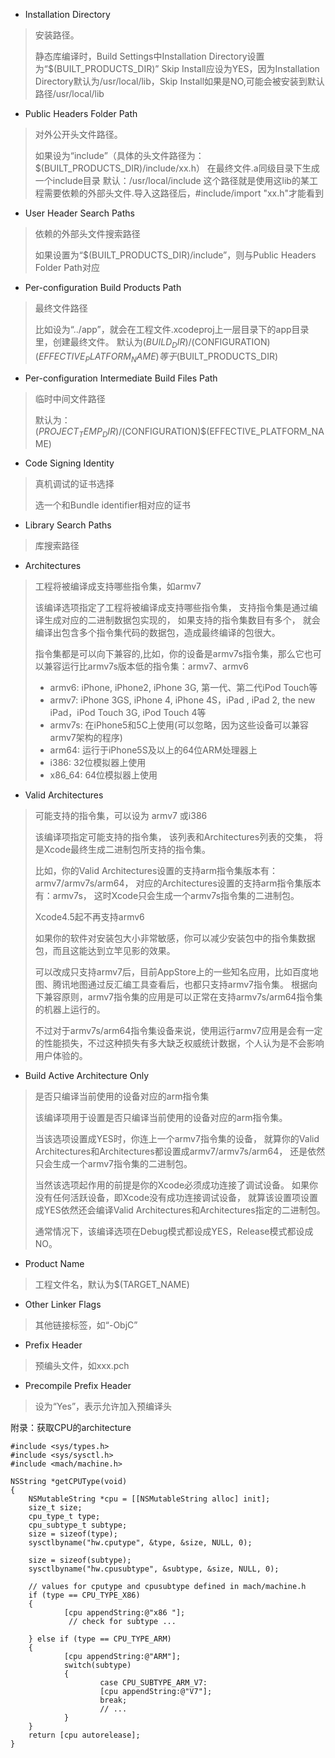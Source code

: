 <!--
    Xcode build Settings 参数
-->

- Installation Directory

> 安装路径。
> 
> 静态库编译时，Build Settings中Installation Directory设置为“$(BUILT_PRODUCTS_DIR)”
> Skip Install应设为YES，因为Installation Directory默认为/usr/local/lib，Skip Install如果是NO,可能会被安装到默认路径/usr/local/lib
> 

- Public Headers Folder Path

> 对外公开头文件路径。
> 
> 如果设为“include”（具体的头文件路径为：$(BUILT_PRODUCTS_DIR)/include/xx.h）
> 在最终文件.a同级目录下生成一个include目录
> 默认：/usr/local/include
> 这个路径就是使用这lib的某工程需要依赖的外部头文件.导入这路径后，#include/import "xx.h"才能看到
> 

- User Header Search Paths

> 依赖的外部头文件搜索路径
> 
> 如果设置为“$(BUILT_PRODUCTS_DIR)/include”，则与Public Headers Folder Path对应
> 

- Per-configuration Build Products Path

> 最终文件路径
> 
> 比如设为“../app”，就会在工程文件.xcodeproj上一层目录下的app目录里，创建最终文件。
> 默认为$(BUILD_DIR)/$(CONFIGURATION)$(EFFECTIVE_PLATFORM_NAME) 等于$(BUILT_PRODUCTS_DIR)
> 

- Per-configuration Intermediate Build Files Path

> 临时中间文件路径
> 
> 默认为：$(PROJECT_TEMP_DIR)/$(CONFIGURATION)$(EFFECTIVE_PLATFORM_NAME)
> 

- Code Signing Identity

> 真机调试的证书选择
> 
> 选一个和Bundle identifier相对应的证书
> 

- Library Search Paths

> 库搜索路径
> 

- Architectures

> 工程将被编译成支持哪些指令集，如armv7
> 
> 该编译选项指定了工程将被编译成支持哪些指令集，
> 支持指令集是通过编译生成对应的二进制数据包实现的，
> 如果支持的指令集数目有多个，
> 就会编译出包含多个指令集代码的数据包，造成最终编译的包很大。
> 
> 指令集都是可以向下兼容的,比如，你的设备是armv7s指令集，那么它也可以兼容运行比armv7s版本低的指令集：armv7、armv6
> 
> - armv6: iPhone, iPhone2, iPhone 3G, 第一代、第二代iPod Touch等
> - armv7: iPhone 3GS, iPhone 4, iPhone 4S，iPad , iPad 2,  the new iPad，iPod Touch 3G, iPod Touch 4等
> - armv7s: 在iPhone5和5C上使用(可以忽略，因为这些设备可以兼容armv7架构的程序)
> - arm64: 运行于iPhone5S及以上的64位ARM处理器上
> - i386: 32位模拟器上使用
> - x86_64: 64位模拟器上使用
>

- Valid Architectures

> 可能支持的指令集，可以设为 armv7 或i386
> 
> 该编译项指定可能支持的指令集，
> 该列表和Architectures列表的交集，
> 将是Xcode最终生成二进制包所支持的指令集。
> 
> 比如，你的Valid Architectures设置的支持arm指令集版本有：armv7/armv7s/arm64，
> 对应的Architectures设置的支持arm指令集版本有：armv7s，
> 这时Xcode只会生成一个armv7s指令集的二进制包。
> 
> Xcode4.5起不再支持armv6
> 
> 如果你的软件对安装包大小非常敏感，你可以减少安装包中的指令集数据包，而且这能达到立竿见影的效果。
> 
> 可以改成只支持armv7后，目前AppStore上的一些知名应用，比如百度地图、腾讯地图通过反汇编工具查看后，也都只支持armv7指令集。
> 根据向下兼容原则，armv7指令集的应用是可以正常在支持armv7s/arm64指令集的机器上运行的。
> 
> 不过对于armv7s/arm64指令集设备来说，使用运行armv7应用是会有一定的性能损失，不过这种损失有多大缺乏权威统计数据，个人认为是不会影响用户体验的。
> 

- Build Active Architecture Only

> 是否只编译当前使用的设备对应的arm指令集
> 
> 该编译项用于设置是否只编译当前使用的设备对应的arm指令集。
> 
> 当该选项设置成YES时，你连上一个armv7指令集的设备，
> 就算你的Valid Architectures和Architectures都设置成armv7/armv7s/arm64，
> 还是依然只会生成一个armv7指令集的二进制包。
> 
> 当然该选项起作用的前提是你的Xcode必须成功连接了调试设备。
> 如果你没有任何活跃设备，即Xcode没有成功连接调试设备，
> 就算该设置项设置成YES依然还会编译Valid Architectures和Architectures指定的二进制包。
> 
> 通常情况下，该编译选项在Debug模式都设成YES，Release模式都设成NO。
> 

- Product Name

> 工程文件名，默认为$(TARGET_NAME)
> 

- Other Linker Flags

> 其他链接标签，如“-ObjC”
> 

- Prefix Header

> 预编头文件，如xxx.pch
> 

- Precompile Prefix Header

> 设为“Yes”，表示允许加入预编译头
> 

附录：获取CPU的architecture

```
#include <sys/types.h>
#include <sys/sysctl.h>
#include <mach/machine.h>

NSString *getCPUType(void)
{
    NSMutableString *cpu = [[NSMutableString alloc] init];
    size_t size;
    cpu_type_t type;
    cpu_subtype_t subtype;
    size = sizeof(type);
    sysctlbyname("hw.cputype", &type, &size, NULL, 0);

    size = sizeof(subtype);
    sysctlbyname("hw.cpusubtype", &subtype, &size, NULL, 0);

    // values for cputype and cpusubtype defined in mach/machine.h
    if (type == CPU_TYPE_X86)
    {
            [cpu appendString:@"x86 "];
             // check for subtype ...

    } else if (type == CPU_TYPE_ARM)
    {
            [cpu appendString:@"ARM"];
            switch(subtype)
            {
                    case CPU_SUBTYPE_ARM_V7:
                    [cpu appendString:@"V7"];
                    break;
                    // ...
            }
    }
    return [cpu autorelease];
}
```